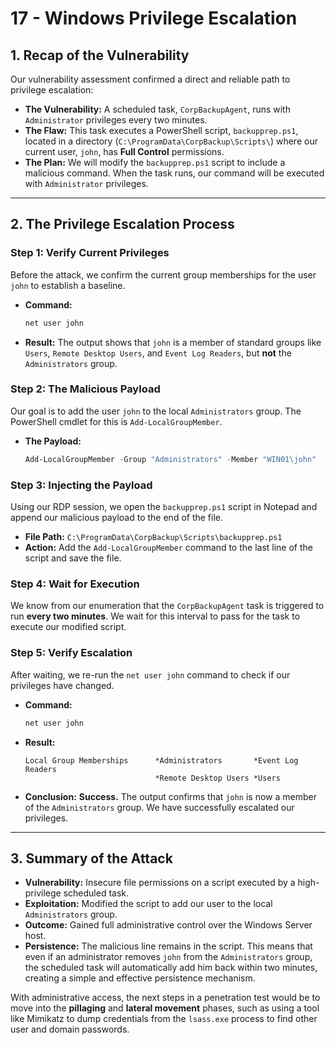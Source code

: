 # 17 - Windows Privilege Escalation

## 1. Recap of the Vulnerability

Our vulnerability assessment confirmed a direct and reliable path to privilege escalation:

*   **The Vulnerability:** A scheduled task, `CorpBackupAgent`, runs with `Administrator` privileges every two minutes.
*   **The Flaw:** This task executes a PowerShell script, `backupprep.ps1`, located in a directory (`C:\ProgramData\CorpBackup\Scripts\`) where our current user, `john`, has **Full Control** permissions.
*   **The Plan:** We will modify the `backupprep.ps1` script to include a malicious command. When the task runs, our command will be executed with `Administrator` privileges.

---

## 2. The Privilege Escalation Process

### Step 1: Verify Current Privileges
Before the attack, we confirm the current group memberships for the user `john` to establish a baseline.

*   **Command:**
    ```powershell
    net user john
    ```
*   **Result:** The output shows that `john` is a member of standard groups like `Users`, `Remote Desktop Users`, and `Event Log Readers`, but **not** the `Administrators` group.

### Step 2: The Malicious Payload
Our goal is to add the user `john` to the local `Administrators` group. The PowerShell cmdlet for this is `Add-LocalGroupMember`.

*   **The Payload:**
    ```powershell
    Add-LocalGroupMember -Group "Administrators" -Member "WIN01\john"
    ```

### Step 3: Injecting the Payload
Using our RDP session, we open the `backupprep.ps1` script in Notepad and append our malicious payload to the end of the file.

*   **File Path:** `C:\ProgramData\CorpBackup\Scripts\backupprep.ps1`
*   **Action:** Add the `Add-LocalGroupMember` command to the last line of the script and save the file.

### Step 4: Wait for Execution
We know from our enumeration that the `CorpBackupAgent` task is triggered to run **every two minutes**. We wait for this interval to pass for the task to execute our modified script.

### Step 5: Verify Escalation
After waiting, we re-run the `net user john` command to check if our privileges have changed.

*   **Command:**
    ```powershell
    net user john
    ```
*   **Result:**
    ```
    Local Group Memberships      *Administrators       *Event Log Readers
                                 *Remote Desktop Users *Users
    ```
*   **Conclusion:** **Success.** The output confirms that `john` is now a member of the `Administrators` group. We have successfully escalated our privileges.

---

## 3. Summary of the Attack

*   **Vulnerability:** Insecure file permissions on a script executed by a high-privilege scheduled task.
*   **Exploitation:** Modified the script to add our user to the local `Administrators` group.
*   **Outcome:** Gained full administrative control over the Windows Server host.
*   **Persistence:** The malicious line remains in the script. This means that even if an administrator removes `john` from the `Administrators` group, the scheduled task will automatically add him back within two minutes, creating a simple and effective persistence mechanism.

With administrative access, the next steps in a penetration test would be to move into the **pillaging** and **lateral movement** phases, such as using a tool like Mimikatz to dump credentials from the `lsass.exe` process to find other user and domain passwords.
